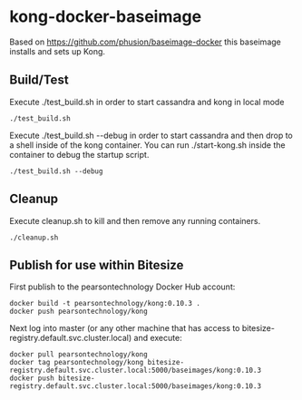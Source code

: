 # kong-docker-baseimage

Based on https://github.com/phusion/baseimage-docker this baseimage installs
and sets up Kong.

## Build/Test

Execute ./test_build.sh in order to start cassandra and kong in local mode

```
./test_build.sh
```

Execute ./test_build.sh --debug in order to start cassandra and then drop to a
shell inside of the kong container.  You can run ./start-kong.sh inside the
container to debug the startup script.

```
./test_build.sh --debug
```

## Cleanup

Execute cleanup.sh to kill and then remove any running containers.

```
./cleanup.sh
```

## Publish for use within Bitesize

First publish to the pearsontechnology Docker Hub account:

```
docker build -t pearsontechnology/kong:0.10.3 .
docker push pearsontechnology/kong
```

Next log into master (or any other machine that has access to
bitesize-registry.default.svc.cluster.local) and execute:

```
docker pull pearsontechnology/kong
docker tag pearsontechnology/kong bitesize-registry.default.svc.cluster.local:5000/baseimages/kong:0.10.3
docker push bitesize-registry.default.svc.cluster.local:5000/baseimages/kong:0.10.3
```
